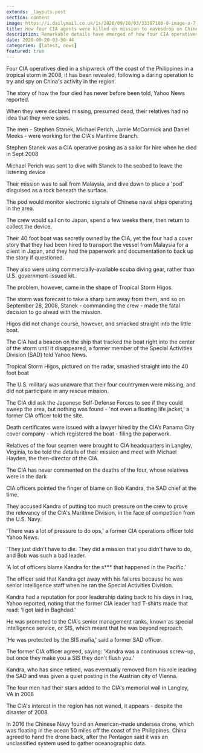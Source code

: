 ```yaml
---
extends: _layouts.post
section: content
image: https://i.dailymail.co.uk/1s/2020/09/20/03/33387180-0-image-a-7_1600569154731.jpg 
title: How four CIA agents were killed on mission to eavesdrop on Chinese military in the Philippines 
description: Remarkable details have emerged of how four CIA operatives died in September 2008, while attempting to place a listening device disguised as a rock to eavesdrop on Chinese vessels. 
date: 2020-09-20-03-50-44 
categories: [latest, news] 
featured: true 
--- 
```

Four CIA operatives died in a shipwreck off the coast of the Philippines in a tropical storm in 2008, it has been revealed, following a daring operation to try and spy on China's activity in the region.

The story of how the four died has never before been told, Yahoo News reported.

When they were declared missing, presumed dead, their relatives had no idea that they were spies.

The men - Stephen Stanek, Michael Perich, Jamie McCormick and Daniel Meeks - were working for the CIA's Maritime Branch.

Stephen Stanek was a CIA operative posing as a sailor for hire when he died in Sept 2008

Michael Perich was sent to dive with Stanek to the seabed to leave the listening device

Their mission was to sail from Malaysia, and dive down to place a 'pod' disguised as a rock beneath the surface.

The pod would monitor electronic signals of Chinese naval ships operating in the area.

The crew would sail on to Japan, spend a few weeks there, then return to collect the device.

Their 40 foot boat was secretly owned by the CIA, yet the four had a cover story that they had been hired to transport the vessel from Malaysia for a client in Japan, and they had the paperwork and documentation to back up the story if questioned. 

They also were using commercially-available scuba diving gear, rather than U.S. government-issued kit. 

The problem, however, came in the shape of Tropical Storm Higos.

The storm was forecast to take a sharp turn away from them, and so on September 28, 2008, Stanek - commanding the crew - made the fatal decision to go ahead with the mission.

Higos did not change course, however, and smacked straight into the little boat. 

The CIA had a beacon on the ship that tracked the boat right into the center of the storm until it disappeared, a former member of the Special Activities Division (SAD) told Yahoo News.

Tropical Storm Higos, pictured on the radar, smashed straight into the 40 foot boat

The U.S. military was unaware that their four countrymen were missing, and did not participate in any rescue mission. 

The CIA did ask the Japanese Self-Defense Forces to see if they could sweep the area, but nothing was found - 'not even a floating life jacket,' a former CIA officer told the site.

Death certificates were issued with a lawyer hired by the CIA’s Panama City cover company - which registered the boat - filing the paperwork. 

Relatives of the four seamen were brought to CIA headquarters in Langley, Virginia, to be told the details of their mission and meet with Michael Hayden, the then-director of the CIA.

The CIA has never commented on the deaths of the four, whose relatives were in the dark

CIA officers pointed the finger of blame on Bob Kandra, the SAD chief at the time.

They accused Kandra of putting too much pressure on the crew to prove the relevancy of the CIA's Maritime Division, in the face of competition from the U.S. Navy. 

'There was a lot of pressure to do ops,' a former CIA operations officer told Yahoo News. 

'They just didn't have to die. They did a mission that you didn't have to do, and Bob was such a bad leader. 

'A lot of officers blame Kandra for the s*** that happened in the Pacific.'

The officer said that Kandra got away with his failures because he was senior intelligence staff when he ran the Special Activities Division.

Kandra had a reputation for poor leadership dating back to his days in Iraq, Yahoo reported, noting that the former CIA leader had T-shirts made that read: 'I got laid in Baghdad.'

He was promoted to the CIA's senior management ranks, known as special intelligence service, or SIS, which meant that he was beyond reproach. 

'He was protected by the SIS mafia,' said a former SAD officer.

The former CIA officer agreed, saying: 'Kandra was a continuous screw-up, but once they make you a SIS they don't flush you.'

Kandra, who has since retired, was eventually removed from his role leading the SAD and was given a quiet posting in the Austrian city of Vienna.

The four men had their stars added to the CIA's memorial wall in Langley, VA in 2008

The CIA's interest in the region has not waned, it appears - despite the disaster of 2008. 

In 2016 the Chinese Navy found an American-made undersea drone, which was floating in the ocean 50 miles off the coast of the Philippines. China agreed to hand the drone back, after the Pentagon said it was an unclassified system used to gather oceanographic data.

